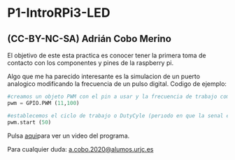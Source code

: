 # P1-IntroRPi3-LED

## (CC-BY-NC-SA) Adrián Cobo Merino

El objetivo de este esta practica es conocer tener la primera toma de contacto con los componentes y pines de la raspberry pi.

Algo que me ha parecido interesante es la simulacion de un puerto analogico modificando la frecuencia de un pulso digital.
Codigo de ejemplo:

```python
#creamos un objeto PWM con el pin a usar y la frecuencia de trabajo como parametros:
pwm = GPIO.PWM (11,100)

#establecemos el ciclo de trabajo o DutyCyle (perıodo en que la senal esta en estado Alto)
pwm.start (50)
```
Pulsa [aqui](https://github.com/clases-julio)para ver un video del programa.

Para cualquier duda: <a.cobo.2020@alumos.urjc.es>
